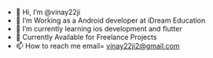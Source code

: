 - 👋 Hi, I’m @vinay22ji
- 👀 I’m Working as a Android developer at iDream Education
- 🌱 I’m currently learning ios development and flutter
- 💞️ Currently Available for Freelance Projects 
- 📫 How to reach me email= vinay22ji2@gmail.com


<!---
vinay22ji/vinay22ji is a ✨ special ✨ repository because its `README.md` (this file) appears on your GitHub profile.
You can click the Preview link to take a look at your changes.
--->
